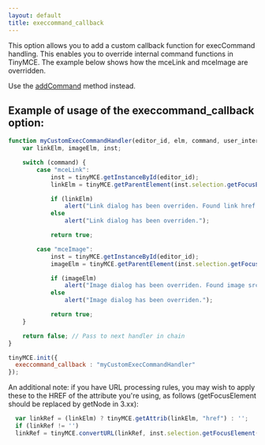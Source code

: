 ```yaml
---
layout: default
title: execcommand_callback
---
```


This option allows you to add a custom callback function for execCommand handling. This enables you to override internal command functions in TinyMCE. The example below shows how the mceLink and mceImage are overridden.

Use the [addCommand](https://www.tiny.cloud/docs-3x/api/class_tinymce.Editor.html/#addcommand/) method instead.

## Example of usage of the execcommand_callback option:

```js
function myCustomExecCommandHandler(editor_id, elm, command, user_interface, value) {
	var linkElm, imageElm, inst;

	switch (command) {
		case "mceLink":
			inst = tinyMCE.getInstanceById(editor_id);
			linkElm = tinyMCE.getParentElement(inst.selection.getFocusElement(), "a");

			if (linkElm)
				alert("Link dialog has been overriden. Found link href: " + tinyMCE.getAttrib(linkElm, "href"));
			else
				alert("Link dialog has been overriden.");

			return true;

		case "mceImage":
			inst = tinyMCE.getInstanceById(editor_id);
			imageElm = tinyMCE.getParentElement(inst.selection.getFocusElement(), "img");

			if (imageElm)
				alert("Image dialog has been overriden. Found image src: " + tinyMCE.getAttrib(imageElm, "src"));
			else
				alert("Image dialog has been overriden.");

			return true;
	}

	return false; // Pass to next handler in chain
}

tinyMCE.init({
  execcommand_callback : "myCustomExecCommandHandler"
});
```

An additional note: if you have URL processing rules, you may wish to apply these to the HREF of the attribute you're using, as follows (getFocusElement should be replaced by getNode in 3.xx):

```js
  var linkRef = (linkElm) ? tinyMCE.getAttrib(linkElm, "href") : '';
  if (linkRef != '')
  linkRef = tinyMCE.convertURL(linkRef, inst.selection.getFocusElement(), false);
```
